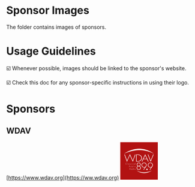 # Sponsor Images

The folder contains images of sponsors.

# Usage Guidelines

☑️ Whenever possible, images should be linked to the sponsor's website.

☑️ Check this doc for any sponsor-specific instructions in using their logo.

# Sponsors

## WDAV

[https://www.wdav.org](https://ww.wdav.org)
<img src="./wdav_square.png" width="100">
